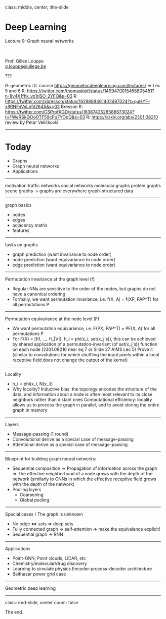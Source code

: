 class: middle, center, title-slide

# Deep Learning

Lecture 9: Graph neural networks

<br><br>
Prof. Gilles Louppe<br>
[g.louppe@uliege.be](mailto:g.louppe@uliege.be)

???

R: geometric DL course https://geometricdeeplearning.com/lectures/ => Lec 5 and 6
R: https://twitter.com/thomaskipf/status/1499470015455805451?t=1jy4X1fhk_vo1rjSO-2YFQ&s=03
R: https://twitter.com/xbresson/status/1629898461402497024?t=quHYF-x9RNFnVsLqfd264A&s=03 Bresson
R: https://twitter.com/CSProfKGD/status/1638742528588673024?t=FWeRSkQOoOTF59cPu7YOqQ&s=03
R: https://arxiv.org/abs/2301.08210 review by Petar Veličković

---

# Today

- Graphs 
- Graph neural networks
- Applications

---

motivation
    traffic networks
    social networks
    molecular graphs
    protein graphs
    scene graphs
    -> graphs are everywhere
graph-structured data

---

graph basics
- nodes
- edges
- adjacency matrix
- features

---

tasks on graphs
- graph prediction (want invariance to node order)
- node prediction (want equivariance to node order)
- edge prediction (want equivariance to node order)

---

Permutation invariance at the graph level (f)
- Regular NNs are sensitive to the order of the nodes, but graphs do not have a canonical ordering
- Formally, we want permutation invariance, i.e. f(X, A) = f(XP, PAP^T) for all permutations P

---

Permutation equivariance at the node level (F)
- We want permutation equivariance, i.e. F(PX, PAP^T) = PF(X, A) for all permutations P
- For F(X) = [h1, ..., H_|V|], h_i = phi(x_i, set(x_j's)), this can be achieved by shared 
  application of a permutation-invariant (of set(x_j's)) function on each node (2301.08210 near eq 7 or Slide 37 AIMS Lec 5)
        Prove it  (similar to convolutions for which shuffling the input pixels within a local receptive field does not change the output of the kernel)

---

Locality
- h_i = phi(x_i,  N(x_i))
- Why locality? 
    Inductive bias: the topology encodes the structure of the data, and information about a node is often most relevant to its close neighbors rather than distant ones
    Computational efficiency: locality allows us to process the graph in parallel, and to avoid storing the entire graph in memory

---

Layers
- Message-passing (1 round)
- Convolutional
    derive as a special case of message-passing
- Attentional
    derive as a special case of message-passing

---

Blueprint for building graph neural networks:
- Sequential composition => Propagation of information across the graph => The effective neighborhood of a node grows with the depth of the network
    (similarly to CNNs in which the effective receptive field grows with the depth of the network)
- Pooling layers
    - Coarsening
    - Global pooling

---

Special cases / The graph is unknown
- No edge <=> sets => deep sets
- Fully connected graph => self-attention => make the equivalence explicit!
- Sequential graph => RNN

---

Applications
- Point-GNN; Point clouds, LIDAR, etc
- Chemistry/molecular/drug discovery
- Learning to simulate physics
     Encoder-process-decoder architecture
- Balthazar power grid case

---

Geometric deep learning

---

class: end-slide, center
count: false

The end.
